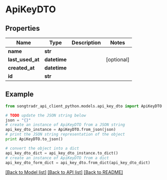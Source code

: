 # ApiKeyDTO


## Properties
Name | Type | Description | Notes
------------ | ------------- | ------------- | -------------
**name** | **str** |  | 
**last_used_at** | **datetime** |  | [optional] 
**created_at** | **datetime** |  | 
**id** | **str** |  | 

## Example

```python
from songtradr_api_client_python.models.api_key_dto import ApiKeyDTO

# TODO update the JSON string below
json = "{}"
# create an instance of ApiKeyDTO from a JSON string
api_key_dto_instance = ApiKeyDTO.from_json(json)
# print the JSON string representation of the object
print ApiKeyDTO.to_json()

# convert the object into a dict
api_key_dto_dict = api_key_dto_instance.to_dict()
# create an instance of ApiKeyDTO from a dict
api_key_dto_form_dict = api_key_dto.from_dict(api_key_dto_dict)
```
[[Back to Model list]](../README.md#documentation-for-models) [[Back to API list]](../README.md#documentation-for-api-endpoints) [[Back to README]](../README.md)


